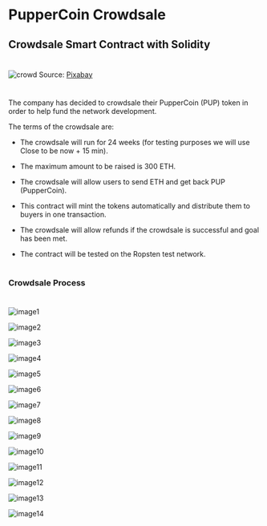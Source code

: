 # PupperCoin Crowdsale

## Crowdsale Smart Contract with Solidity
#
![crowd](images/audience.jpg)
Source: [Pixabay](https://pixabay.com/photos/audience-crowd-event-cheer-945449/)
#

The company has decided to crowdsale their PupperCoin (PUP) token in order to help fund the network development.

The terms of the crowdsale are:

* The crowdsale will run for 24 weeks (for testing purposes we will use Close to be now + 15 min).

* The maximum amount to be raised is 300 ETH.

* The crowdsale will allow users to send ETH and get back PUP (PupperCoin).

* This contract will mint the tokens automatically and distribute them to buyers in one transaction.

* The crowdsale will allow refunds if the crowdsale is successful and goal has been met.

* The contract will be tested on the Ropsten test network. 

#
### Crowdsale Process 
#

![image1](images/shot1.png)

![image2](images/shot2.png)

![image3](images/shot3.png)

![image4](images/shot4.png)

![image5](images/shot5.png)

![image6](images/shot6.png)

![image7](images/shot7.png)

![image8](images/shot8.png)

![image9](images/shot9.png)

![image10](images/shot10.png)

![image11](images/shot11.png)

![image12](images/shot12.png)

![image13](images/shot13.png)

![image14](images/shot14.png)






